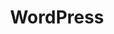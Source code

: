 ---
layout: tag_index
title: WordPress
tag: templates
permalink: /tag/wordpress/
intro: Toutes les actualités, liens et ressources tagués &num;wordpress.
text-twtr: En train d'explorer les articles tagués 'wordpress' — @MagDuWebdesign
---